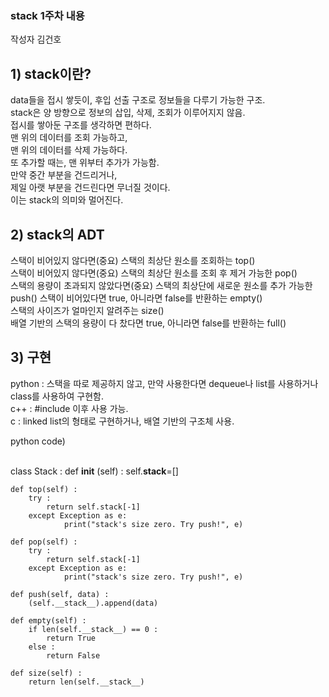 ### stack 1주차 내용

작성자 김건호

## 1) stack이란?
data들을 접시 쌓듯이, 후입 선출 구조로 정보들을 다루기 가능한 구조. <br>
stack은 양 방향으로 정보의 삽입, 삭제, 조회가 이루어지지 않음. <br>
접시를 쌓아둔 구조를 생각하면 편하다. <br>
맨 위의 데이터를 조회 가능하고, <br>
맨 위의 데이터를 삭제 가능하다. <br>
또 추가할 때는, 맨 위부터 추가가 가능함. <br>
만약 중간 부분을 건드리거나, <br>
제일 아랫 부분을 건드린다면 무너질 것이다. <br>
이는 stack의 의미와 멀어진다. <br>

## 2) stack의 ADT
스택이 비어있지 않다면(중요) 스택의 최상단 원소를 조회하는 top() <br>
스택이 비어있지 않다면(중요) 스택의 최상단 원소를 조회 후 제거 가능한 pop() <br>
스택의 용량이 초과되지 않았다면(중요) 스택의 최상단에 새로운 원소를 추가 가능한 push()
스택이 비어있다면 true, 아니라면 false를 반환하는 empty() <br>
스택의 사이즈가 얼마인지 알려주는 size() <br>
배열 기반의 스택의 용량이 다 찼다면 true, 아니라면 false를 반환하는 full() <br> 

## 3) 구현

python : 스택을 따로 제공하지 않고, 만약 사용한다면 dequeue나 list를 사용하거나 class를 사용하여 구현함. <br>
c++ : #include <stack> 이후 사용 가능. <br>
c : linked list의 형태로 구현하거나, 배열 기반의 구조체 사용. <br>

python code) <br> <br>



class Stack :
    def __init__ (self) :
        self.__stack__=[]

    def top(self) :    
        try :
            return self.stack[-1]
        except Exception as e:    
                print("stack's size zero. Try push!", e)
    
    def pop(self) :
        try :
            return self.stack[-1]
        except Exception as e:    
                print("stack's size zero. Try push!", e)
                
    def push(self, data) : 
        (self.__stack__).append(data)
   
    def empty(self) :
        if len(self.__stack__) == 0 :
            return True
        else :
            return False
        
    def size(self) :
        return len(self.__stack__)        
    
        
    
            
    
    
    
    
    
